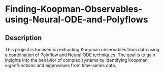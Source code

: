 # Finding-Koopman-Observables-using-Neural-ODE-and-Polyflows

## Description

This project is focused on extracting Koopman observables from data using a combination of Polyflow and Neural ODE techniques. The goal is to gain insights into the behavior of complex systems by identifying Koopman eigenfunctions and eigenvalues from time-series data.


